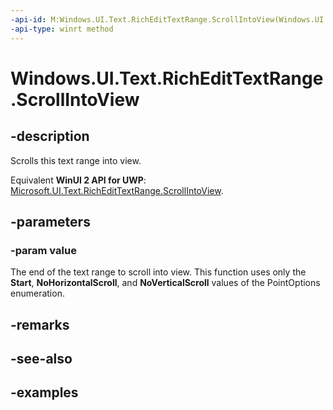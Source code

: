```yaml
---
-api-id: M:Windows.UI.Text.RichEditTextRange.ScrollIntoView(Windows.UI.Text.PointOptions)
-api-type: winrt method
---
```


<!-- Method syntax.
public void RichEditTextRange.ScrollIntoView(PointOptions value)
-->

# Windows.UI.Text.RichEditTextRange.ScrollIntoView

## -description

Scrolls this text range into view.

Equivalent **WinUI 2 API for UWP**: [Microsoft.UI.Text.RichEditTextRange.ScrollIntoView](/windows/winui/api/microsoft.ui.text.richedittextrange.scrollintoview).

## -parameters
### -param value

The end of the text range to scroll into view. This function uses only the **Start**, **NoHorizontalScroll**, and **NoVerticalScroll** values of the PointOptions enumeration.

## -remarks

## -see-also

## -examples

